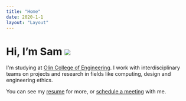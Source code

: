 ```yaml
---
title: "Home"
date: 2020-1-1
layout: "Layout"
---
```


<h1 class="big-title">Hi, I’m Sam <img class="me-laptop" src="/1264.png"/></h1>

I'm studying at <a href="https://www.olin.edu">Olin College of Engineering</a>. I work with interdisciplinary teams on projects and research in fields like computing, design and engineering ethics.

You can see my [resume](/Sam%20Daitzman%20Resume.pdf) for more, or [schedule a meeting](/schedule) with me.

<Profiles/>


